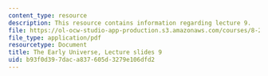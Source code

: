 ```yaml
---
content_type: resource
description: This resource contains information regarding lecture 9.
file: https://ol-ocw-studio-app-production.s3.amazonaws.com/courses/8-286-the-early-universe-fall-2013/b93f0d397daca837605d3279e106dfd2_MIT8_286F13_lec09.pdf
file_type: application/pdf
resourcetype: Document
title: The Early Universe, Lecture slides 9
uid: b93f0d39-7dac-a837-605d-3279e106dfd2
---
```

